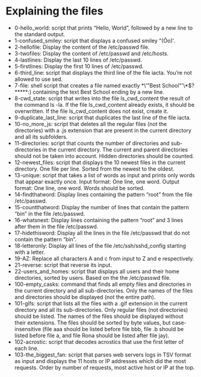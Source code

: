 # Explaining the files
* 0-hello_world: script that prints “Hello, World”, followed by a new line to the standard output.
* 1-confused_smiley: script that displays a confused smiley "(Ôo)'.
* 2-hellofile: Display the content of the /etc/passwd file.
* 3-twofiles: Display the content of /etc/passwd and /etc/hosts.
* 4-lastlines: Display the last 10 lines of /etc/passwd.
* 5-firstlines: Display the first 10 lines of /etc/passwd.
* 6-third_line: script that displays the third line of the file iacta. You’re not allowed to use sed.
* 7-file: shell script that creates a file named exactly \*\\'"Best School"\'\\*$\?\*\*\*\*\*:) containing the text Best School ending by a new line.
* 8-cwd_state: script that writes into the file ls_cwd_content the result of the command ls -la. If the file ls_cwd_content already exists, it should be overwritten. If the file ls_cwd_content does not exist, create it.
* 9-duplicate_last_line:  script that duplicates the last line of the file iacta.
* 10-no_more_js: script that deletes all the regular files (not the directories) with a .js extension that are present in the current directory and all its subfolders.
* 11-directories: script that counts the number of directories and sub-directories in the current directory. The current and parent directories should not be taken into account. Hidden directories should be counted.
* 12-newest_files: script that displays the 10 newest files in the current directory. One file per line. Sorted from the newest to the oldest.
* 13-unique: script that takes a list of words as input and prints only words that appear exactly once. Input format: One line, one word. Output format: One line, one word. Words should be sorted.
* 14-findthatword: Display lines containing the pattern “root” from the file /etc/passwd.
* 15-countthatword: Display the number of lines that contain the pattern “bin” in the file /etc/passwd.
* 16-whatsnext: Display lines containing the pattern “root” and 3 lines after them in the file /etc/passwd.
* 17-hidethisword: Display all the lines in the file /etc/passwd that do not contain the pattern “bin”.
* 18-letteronly: Display all lines of the file /etc/ssh/sshd_config starting with a letter.
* 19-AZ: Replace all characters A and c from input to Z and e respectively.
* 21-reverse: script that reverse its input.
* 22-users_and_homes:  script that displays all users and their home directories, sorted by users. Based on the the /etc/passwd file.
* 100-empty_casks: command that finds all empty files and directories in the current directory and all sub-directories. Only the names of the files and directories should be displayed (not the entire path).
* 101-gifs: script that lists all the files with a .gif extension in the current directory and all its sub-directories. Only regular files (not directories) should be listed. The names of the files should be displayed without their extensions. The files should be sorted by byte values, but case-insensitive (file aaa should be listed before file bbb, file .b should be listed before file a, and file Rona should be listed after file jay).
* 102-acrostic: script that decodes acrostics that use the first letter of each line.
* 103-the_biggest_fan:  script that parses web servers logs in TSV format as input and displays the 11 hosts or IP addresses which did the most requests. Order by number of requests, most active host or IP at the top.

